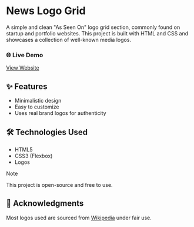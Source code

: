 # News Logo Grid

A simple and clean "As Seen On" logo grid section, commonly found on startup and portfolio websites. This project is built with HTML and CSS and showcases a collection of well-known media logos.

### 🌐 Live Demo
[View Website](https://your-website-link.com)

## ✨ Features

- Minimalistic design
- Easy to customize
- Uses real brand logos for authenticity

## 🛠️ Technologies Used

- HTML5
- CSS3 (Flexbox)
- Logos

> [!NOTE]  
> This project is open-source and free to use.

## 🤝 Acknowledgments

Most logos used are sourced from [Wikipedia](https://www.wikipedia.org) under fair use.
